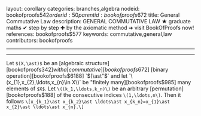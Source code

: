layout: corollary
categories: branches,algebra
nodeid: bookofproofs$542
orderid: 50
parentid: bookofproofs$672
title: General Commutative Law
description: GENERAL COMMUTATIVE LAW &#9733; graduate maths &#10004; step by step &#10010; by the axiomatic method &#10140; visit BookOfProofs now!
references: bookofproofs$577
keywords: commutative,general,law
contributors: bookofproofs

---


---

Let `$(X,\ast)$` be an [algebraic structure][bookofproofs$342] with a [commutative][bookofproofs$672] [binary operation][bookofproofs$6188] `$[\ast"$` and let `\(x_{1},x_{2},\ldots,x_{n}\in X\)` be "finitely many][bookofproofs$985] many elements of `$X$`. Let `\((k_1,\ldots,k_n)\)` be an arbitrary [permutation][bookofproofs$188] of the consecutive indices `\(1,\ldots,n\)`. Then it follows
`\[x_{k_1}\ast x_{k_2}\ast \ldots\ast x_{k_n}=x_{1}\ast x_{2}\ast \ldots\ast x_{n}.\]`
